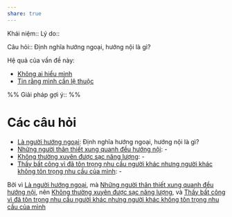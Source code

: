 ```yaml
---
share: true
---
```

Khái niệm:: 
Lý do:: 

Câu hỏi:: Định nghĩa hướng ngoại, hướng nội là gì?

Hệ quả của vấn đề này:
- [Không ai hiểu mình](../../Quan%20%C4%91i%E1%BB%83m,%20th%C3%A1i%20%C4%91%E1%BB%99,%20nguy%C3%AAn%20t%E1%BA%AFc%20s%E1%BB%91ng,%20%C4%91i%E1%BB%81u%20m%C3%ACnh%20th%E1%BA%A5y%20ho%E1%BA%B7c%20c%E1%BA%A3m%20nh%E1%BA%ADn/C%E1%BA%A3m%20nh%E1%BA%ADn%20v%E1%BB%81%20ng%C6%B0%E1%BB%9Di%20kh%C3%A1c/Kh%C3%B4ng%20ai%20hi%E1%BB%83u%20m%C3%ACnh.md)
- [Tin rằng mình cần lệ thuộc](../../Quan%20%C4%91i%E1%BB%83m,%20th%C3%A1i%20%C4%91%E1%BB%99,%20nguy%C3%AAn%20t%E1%BA%AFc%20s%E1%BB%91ng,%20%C4%91i%E1%BB%81u%20m%C3%ACnh%20th%E1%BA%A5y%20ho%E1%BA%B7c%20c%E1%BA%A3m%20nh%E1%BA%ADn/Tin%20r%E1%BA%B1ng%20m%C3%ACnh%20c%E1%BA%A7n%20l%E1%BB%87%20thu%E1%BB%99c.md)


%%
Giải pháp gợi ý:: 
%%



# Các câu hỏi
- [Là người hướng ngoại](L%C3%A0%20ng%C6%B0%E1%BB%9Di%20h%C6%B0%E1%BB%9Bng%20ngo%E1%BA%A1i.md): Định nghĩa hướng ngoại, hướng nội là gì?
- [Những người thân thiết xung quanh đều hướng nội](./Nh%E1%BB%AFng%20ng%C6%B0%E1%BB%9Di%20th%C3%A2n%20thi%E1%BA%BFt%20xung%20quanh%20%C4%91%E1%BB%81u%20h%C6%B0%E1%BB%9Bng%20n%E1%BB%99i.md): \-
- [Không thường xuyên được sạc năng lượng](../%C4%90%C6%B0%E1%BB%9Dng,%20n%C4%83ng%20l%C6%B0%E1%BB%A3ng/Kh%C3%B4ng%20th%C6%B0%E1%BB%9Dng%20xuy%C3%AAn%20%C4%91%C6%B0%E1%BB%A3c%20s%E1%BA%A1c%20n%C4%83ng%20l%C6%B0%E1%BB%A3ng.md): \-
- [Thấy bất công vì đã tôn trọng nhu cầu người khác nhưng người khác không tôn trọng nhu cầu của mình](./Th%E1%BA%A5y%20b%E1%BA%A5t%20c%C3%B4ng%20v%C3%AC%20%C4%91%C3%A3%20t%C3%B4n%20tr%E1%BB%8Dng%20nhu%20c%E1%BA%A7u%20ng%C6%B0%E1%BB%9Di%20kh%C3%A1c%20nh%C6%B0ng%20ng%C6%B0%E1%BB%9Di%20kh%C3%A1c%20kh%C3%B4ng%20t%C3%B4n%20tr%E1%BB%8Dng%20nhu%20c%E1%BA%A7u%20c%E1%BB%A7a%20m%C3%ACnh.md): \-

Bởi vì [Là người hướng ngoại](L%C3%A0%20ng%C6%B0%E1%BB%9Di%20h%C6%B0%E1%BB%9Bng%20ngo%E1%BA%A1i.md), mà [Những người thân thiết xung quanh đều hướng nội](./Nh%E1%BB%AFng%20ng%C6%B0%E1%BB%9Di%20th%C3%A2n%20thi%E1%BA%BFt%20xung%20quanh%20%C4%91%E1%BB%81u%20h%C6%B0%E1%BB%9Bng%20n%E1%BB%99i.md), nên [Không thường xuyên được sạc năng lượng](../%C4%90%C6%B0%E1%BB%9Dng,%20n%C4%83ng%20l%C6%B0%E1%BB%A3ng/Kh%C3%B4ng%20th%C6%B0%E1%BB%9Dng%20xuy%C3%AAn%20%C4%91%C6%B0%E1%BB%A3c%20s%E1%BA%A1c%20n%C4%83ng%20l%C6%B0%E1%BB%A3ng.md), và [Thấy bất công vì đã tôn trọng nhu cầu người khác nhưng người khác không tôn trọng nhu cầu của mình](./Th%E1%BA%A5y%20b%E1%BA%A5t%20c%C3%B4ng%20v%C3%AC%20%C4%91%C3%A3%20t%C3%B4n%20tr%E1%BB%8Dng%20nhu%20c%E1%BA%A7u%20ng%C6%B0%E1%BB%9Di%20kh%C3%A1c%20nh%C6%B0ng%20ng%C6%B0%E1%BB%9Di%20kh%C3%A1c%20kh%C3%B4ng%20t%C3%B4n%20tr%E1%BB%8Dng%20nhu%20c%E1%BA%A7u%20c%E1%BB%A7a%20m%C3%ACnh.md) 